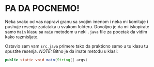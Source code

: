 # PA DA POCNEMO!

Neka svako od vas napravi granu sa svojim imenom i neka mi komituje i pushuje resenje zadataka u svakom folderu.
Dovoljno je da mi iskopirate samo `Main` klasu sa `main` metodom u neki `.java` file za pocetak da vidim kako razmisljate.

Ostavio sam vam `src.java` primere tako da prakticno samo u tu klasu tu spustite resenja.
<i>NOTE:</i> Bitno je da imate metodu u klasi:
```java
public static void main(String[] args)
```